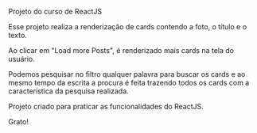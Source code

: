 Projeto do curso de ReactJS

Esse projeto realiza a renderização de cards contendo a foto, o título e o texto.

Ao clicar em "Load more Posts", é renderizado mais cards na tela do usuário.

Podemos pesquisar no filtro qualquer palavra para buscar os cards e ao mesmo tempo da escrita a procura é feita trazendo todos os cards com a característica da pesquisa realizada.

Projeto criado para praticar as funcionalidades do ReactJS.

Grato!